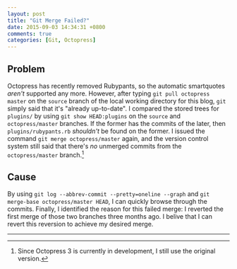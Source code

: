 ```yaml
---
layout: post
title: "Git Merge Failed?"
date: 2015-09-03 14:34:31 +0800
comments: true
categories: [Git, Octopress]
---
```


Problem
---

Octopress has recently removed Rubypants, so the automatic smartquotes
*aren't* supported any more.  However, after typing `git pull
octopress master` on the `source` branch of the local working
directory for this blog, `git` simply said that it's "already
up-to-date".  I compared the stored trees for `plugins/` by using `git
show HEAD:plugins` on the `source` and `octopress/master` branches.
If the former has the commits of the later, then
`plugins/rubypants.rb` *shouldn't* be found on the former.  I issued
the command `git merge octopress/master` again, and the version
control system still said that there's *no* unmerged commits from the
`octopress/master` branch.[^remote]

<!-- more -->

Cause
---

By using `git log --abbrev-commit --pretty=oneline --graph` and `git
merge-base octopress/master HEAD`, I can quickly browse through the
commits.  Finally, I identified the reason for this failed merge: I
reverted the first merge of those two branches three months ago.  I
belive that I can revert this reversion to achieve my desired merge.

---
[^remote]:
    Since Octopress 3 is currently in development, I still use the
    original version.
